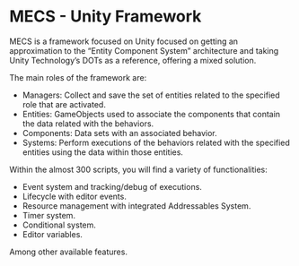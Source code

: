 # MECS - Unity Framework
MECS is a framework focused on Unity focused on getting an approximation to the “Entity Component System” architecture and taking Unity Technology’s DOTs as a reference, offering a mixed solution.

The main roles of the framework are:
- Managers: Collect and save the set of entities related to the specified role that are activated.
- Entities: GameObjects used to associate the components that contain the data related with the behaviors.
- Components: Data sets with an associated behavior.
- Systems: Perform executions of the behaviors related with the specified entities using the data within those entities.

Within the almost 300 scripts, you will find a variety of functionalities:
- Event system and tracking/debug of executions.
- Lifecycle with editor events.
- Resource management with integrated Addressables System.
- Timer system.
- Conditional system.
- Editor variables.

Among other available features.
